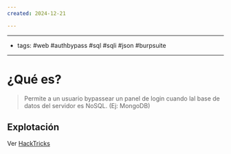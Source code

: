 ```yaml
---
created: 2024-12-21

---
```

--------
- tags: #web #authbypass #sql #sqli #json #burpsuite 
------
# ¿Qué es?
> Permite a un usuario bypassear un panel de login cuando lal base de datos del servidor es NoSQL. (Ej: MongoDB)

	
## Explotación

Ver [HackTricks](https://book.hacktricks.xyz/pentesting-web/nosql-injection)

